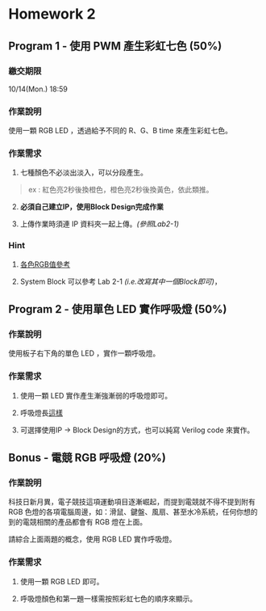 Homework 2
====================

## Program 1 - 使用 PWM 產生彩虹七色 (50%)

### 繳交期限

10/14(Mon.) 18:59

### 作業說明

使用一顆 RGB LED ，透過給予不同的 R、G、B time 來產生彩虹七色。

### 作業需求

1. 七種顏色不必淡出淡入，可以分段產生。
> ex : 紅色亮2秒後換橙色，橙色亮2秒後換黃色，依此類推。

2. **必須自己建立IP，使用Block Design完成作業**

3. 上傳作業時須連 IP 資料夾一起上傳。*(參照Lab2-1)*

### Hint

1. [各色RGB值參考](https://microdnd.pixnet.net/blog/post/103334755-%5B%E7%A8%8B%E5%BC%8F%5D-%E5%90%84%E9%A1%8F%E8%89%B2rgb%E5%80%BC%E5%8F%83%E8%80%83%E8%A1%A8)

2. System Block 可以參考 Lab 2-1 *(i.e.改寫其中一個Block即可)*，

## Program 2 - 使用單色 LED 實作呼吸燈 (50%)

### 作業說明

使用板子右下角的單色 LED ，實作一顆呼吸燈。

### 作業需求

1. 使用一顆 LED 實作產生漸強漸弱的呼吸燈即可。

2. 呼吸燈長[這樣](https://www.youtube.com/watch?v=Z6tbQ0HNmag)

3. 可選擇使用IP -> Block Design的方式，也可以純寫 Verilog code 來實作。

## Bonus - 電競 RGB 呼吸燈 (20%)

### 作業說明

科技日新月異，電子競技這項運動項目逐漸崛起，而提到電競就不得不提到附有 RGB 色燈的各項電腦周邊，如：滑鼠、鍵盤、風扇、甚至水冷系統，任何你想的到的電競相關的產品都會有 RGB 燈在上面。

請綜合上面兩題的概念，使用 RGB LED 實作呼吸燈。

### 作業需求

1. 使用一顆 RGB LED 即可。

2. 呼吸燈顏色和第一題一樣需按照彩虹七色的順序來顯示。
